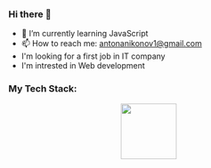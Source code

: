 ### Hi there 👋

- 🌱 I’m currently learning JavaScript
- 📫 How to reach me: antonanikonov1@gmail.com
- I'm looking for a first job in IT company
- I'm intrested in Web development

### My Tech Stack:

<div id="header" align="center">
  <img src="https://media.giphy.com/media/juua9i2c2fA0AIp2iq/giphy.gif" width="100"/>
</div>
